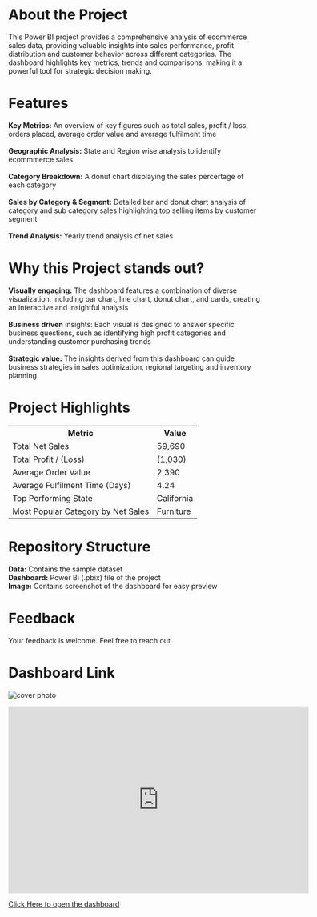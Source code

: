 # About the Project
This Power BI project provides a comprehensive analysis of ecommerce sales data, providing valuable insights into sales performance, profit distribution and customer behavior across different categories. The dashboard highlights key metrics, trends and comparisons, making it a powerful tool for strategic decision making.

# Features
**Key Metrics:** An overview of key figures such as total sales, profit / loss, orders placed, average order value and average fulfilment time </br></br>
**Geographic Analysis:** State and Region wise analysis to identify ecommmerce sales </br></br>
**Category Breakdown:** A donut chart displaying the sales percertage of each category </br></br>
**Sales by Category & Segment:** Detailed bar and donut chart analysis of category and sub category sales highlighting top selling items by customer segment </br></br>
**Trend Analysis:** Yearly trend analysis of net sales

# Why this Project stands out?
**Visually engaging:** The dashboard features a combination of diverse visualization, including bar chart, line chart, donut chart, and cards, creating an interactive and insightful analysis </br></br>
**Business driven** insights: Each visual is designed to answer specific business questions, such as identifying high profit categories and understanding customer purchasing trends </br></br>
**Strategic value:** The insights derived from this dashboard can guide business strategies in sales optimization, regional targeting and inventory planning


# Project Highlights
<table>
  <tr>
    <th>Metric</th>
    <th>Value</th>
  </tr>
  <tr>
    <td>Total Net Sales</td>
    <td>59,690</td>
  </tr>
  <tr>
    <td>Total Profit / (Loss)</td>
    <td>(1,030)</td>
  </tr>
  <tr>
    <td>Average Order Value</td>
    <td>2,390</td>
  </tr>
  <tr>
    <td>Average Fulfilment Time (Days)</td>
    <td>4.24</td>
  </tr>
  <tr>
    <td>Top Performing State</td>
    <td>California</td>
  </tr>
  <tr>
    <td>Most Popular Category by Net Sales</td>
    <td>Furniture</td>
  </tr>
</table>

# Repository Structure
**Data:** Contains the sample dataset </br>
**Dashboard:** Power Bi (.pbix) file of the project</br>
**Image:** Contains screenshot of the dashboard for easy preview

# Feedback
Your feedback is welcome. Feel free to reach out

# Dashboard Link
![cover photo](https://github.com/user-attachments/assets/ec377f38-d23d-471a-b5c3-99267edded00)

<iframe title="PBI Project" width="600" height="373.5" src="https://app.powerbi.com/view?r=eyJrIjoiYTcwYWY1MWEtNjlmMi00MTNlLWE4ZmQtMGQwNzQ3MjZmMWQ0IiwidCI6ImRmODY3OWNkLWE4MGUtNDVkOC05OWFjLWM4M2VkN2ZmOTVhMCJ9" frameborder="0" allowFullScreen="true"></iframe>

<a href="https://app.powerbi.com/view?r=eyJrIjoiYTcwYWY1MWEtNjlmMi00MTNlLWE4ZmQtMGQwNzQ3MjZmMWQ0IiwidCI6ImRmODY3OWNkLWE4MGUtNDVkOC05OWFjLWM4M2VkN2ZmOTVhMCJ9" target="_blank">Click Here to open the dashboard</a>
